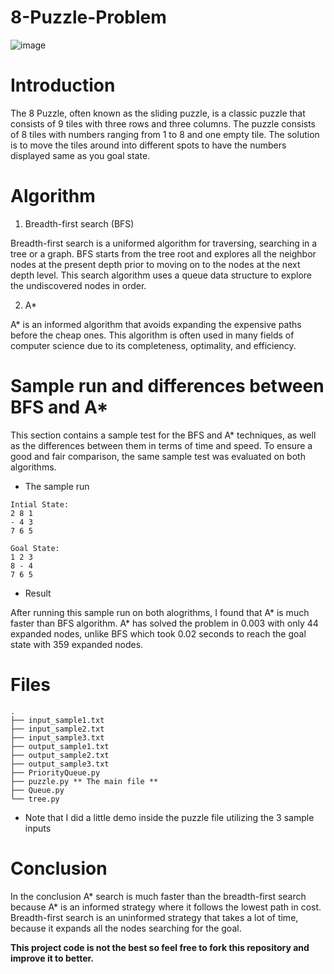 # 8-Puzzle-Problem

![image](https://user-images.githubusercontent.com/63660298/162525325-370d69dd-591b-4a6d-971d-a91db7a50694.png)

# Introduction
The 8 Puzzle, often known as the sliding puzzle, is a classic puzzle that consists of 9 tiles with three rows and three columns. The puzzle consists of 8 tiles with numbers ranging from 1 to 8 and one empty tile. The solution is to move the tiles around into different spots to have the numbers displayed same as you goal state.

# Algorithm
1. Breadth-first search (BFS)

Breadth-first search is a uniformed algorithm for traversing, searching in a tree or a graph. BFS starts from the tree root and explores all the neighbor nodes at the present depth prior to moving on to the nodes at the next depth level. This search algorithm uses a queue data structure to explore the undiscovered nodes in order.

2. A*

A* is an informed algorithm that avoids expanding the expensive paths before the cheap ones. This algorithm is often used in many fields of computer science due to its completeness, optimality, and efficiency.

# Sample run and differences between BFS and A*
This section contains a sample test for the BFS and A* techniques, as well as the differences between them in terms of time and speed. To ensure a good and fair comparison, the same sample test was evaluated on both algorithms.

* The sample run
```
Intial State:
2 8 1
- 4 3
7 6 5

Goal State:
1 2 3
8 - 4
7 6 5
```
* Result

After running this sample run on both alogrithms, I found that A* is much faster than BFS algorithm. A* has solved the problem in 0.003 with only 44 expanded nodes, unlike BFS which took 0.02 seconds to reach the goal state with 359 expanded nodes. 

# Files
 ```
 .
├── input_sample1.txt
├── input_sample2.txt
├── input_sample3.txt
├── output_sample1.txt
├── output_sample2.txt
├── output_sample3.txt
├── PriorityQueue.py
├── puzzle.py ** The main file **
├── Queue.py
└── tree.py
```
* Note that I did a little demo inside the puzzle file utilizing the 3 sample inputs

# Conclusion
In the conclusion A* search is much faster than the breadth-first search because A* is an informed strategy where it follows the lowest path in cost. Breadth-first search is an uninformed strategy that takes a lot of time, because it expands all the nodes searching for the goal.

**This project code is not the best so feel free to fork this repository and improve it to better.**
